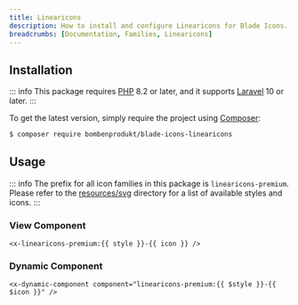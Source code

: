 ```yaml
---
title: Linearicons
description: How to install and configure Linearicons for Blade Icons.
breadcrumbs: [Documentation, Families, Linearicons]
---
```


## Installation

::: info
This package requires [PHP](https://www.php.net/) 8.2 or later, and it supports [Laravel](https://laravel.com/) 10 or later.
:::

To get the latest version, simply require the project using [Composer](https://getcomposer.org/):

```bash
$ composer require bombenprodukt/blade-icons-linearicons
```

## Usage

::: info
The prefix for all icon families in this package is `linearicons-premium`. Please refer to the [resources/svg](https://github.com/faustbrian/blade-icons-linearicons/tree/main/resources/svg) directory for a list of available styles and icons.
:::

### View Component

```blade
<x-linearicons-premium:{{ style }}-{{ icon }} />
```

### Dynamic Component

```blade
<x-dynamic-component component="linearicons-premium:{{ $style }}-{{ $icon }}" />
```
